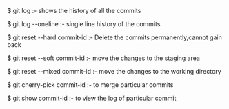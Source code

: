 $ git log :- shows the history of all the commits

$ git log --oneline :- single line history of the commits

$ git reset --hard commit-id :- Delete the commits permanently,cannot gain back

$ git reset --soft commit-id :- move the changes to the staging area

$ git reset --mixed commit-id :- move the changes to the working directory

$ git cherry-pick commit-id :- to merge particular commits

$ git show commit-id :- to view the log of particular commit



